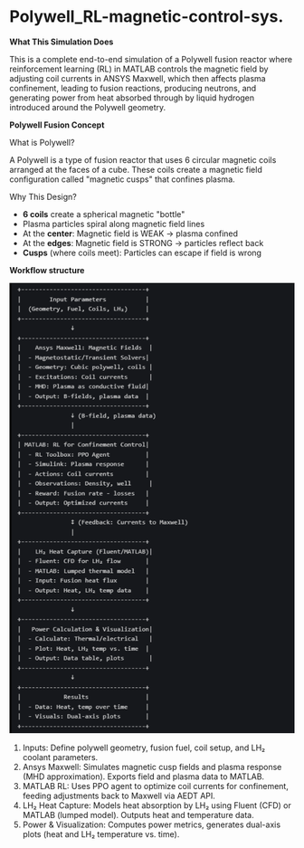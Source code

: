 # Polywell_RL-magnetic-control-sys.
**What This Simulation Does**

This is a complete end-to-end simulation of a Polywell fusion reactor where reinforcement learning (RL) in MATLAB controls the magnetic field by adjusting coil currents in ANSYS Maxwell, which then affects plasma confinement, leading to fusion reactions, producing neutrons, and generating power from heat absorbed through by liquid hydrogen introduced around the Polywell geometry.

**Polywell Fusion Concept**

What is Polywell?

A Polywell is a type of fusion reactor that uses 6 circular magnetic coils arranged at the faces of a cube. These coils create a magnetic field configuration called "magnetic cusps" that confines plasma.

Why This Design?

-   **6 coils** create a spherical magnetic "bottle"
-   Plasma particles spiral along magnetic field lines
-   At the **center**: Magnetic field is WEAK → plasma confined
-   At the **edges**: Magnetic field is STRONG → particles reflect back
-   **Cusps** (where coils meet): Particles can escape if field is wrong

**Workflow structure**

![Alt text](misc/worlflow.png)

1. Inputs: Define polywell geometry, fusion fuel, coil setup, and LH₂ coolant parameters.
2. Ansys Maxwell: Simulates magnetic cusp fields and plasma response (MHD approximation). Exports field and plasma data to MATLAB.
3. MATLAB RL: Uses PPO agent to optimize coil currents for confinement, feeding adjustments back to Maxwell via AEDT API.
4. LH₂ Heat Capture: Models heat absorption by LH₂ using Fluent (CFD) or MATLAB (lumped model). Outputs heat and temperature data.
5. Power & Visualization: Computes power metrics, generates dual-axis plots (heat and LH₂ temperature vs. time).



